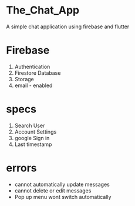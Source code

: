 # The_Chat_App
A simple chat application using firebase and flutter 

# Firebase
<ol>
  <li>Authentication</li>
<li>Firestore Database</li>
<li>Storage</li>
<li>email - enabled</li>
</ol>

# specs
<ol>
  <li>Search User</li>
<li>Account Settings</li>
<li>google Sign in</li>
<li>Last timestamp</li>
</ol>

# errors
- cannot automatically update messages<br>
- cannot delete or edit messages
- Pop up menu wont switch automatically
